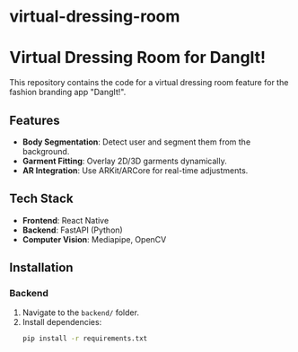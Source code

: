 # virtual-dressing-room
# Virtual Dressing Room for DangIt!

This repository contains the code for a virtual dressing room feature for the fashion branding app "DangIt!".

## Features
- **Body Segmentation**: Detect user and segment them from the background.
- **Garment Fitting**: Overlay 2D/3D garments dynamically.
- **AR Integration**: Use ARKit/ARCore for real-time adjustments.

## Tech Stack
- **Frontend**: React Native
- **Backend**: FastAPI (Python)
- **Computer Vision**: Mediapipe, OpenCV

## Installation
### Backend
1. Navigate to the `backend/` folder.
2. Install dependencies:
   ```bash
   pip install -r requirements.txt
